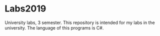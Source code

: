 # Labs2019
University labs, 3 semester.
This repository is intended for my labs in the university.
The language of this programs is C#.
